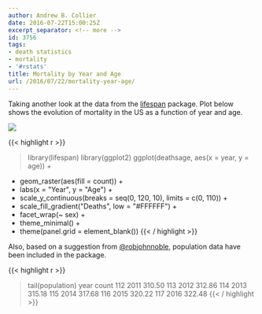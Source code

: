 ```yaml
---
author: Andrew B. Collier
date: 2016-07-22T15:00:25Z
excerpt_separator: <!-- more -->
id: 3756
tags:
- death statistics
- mortality
- '#rstats'
title: Mortality by Year and Age
url: /2016/07/22/mortality-year-age/
---
```


<!--more-->

Taking another look at the data from the [lifespan](https://github.com/DataWookie/lifespan) package. Plot below shows the evolution of mortality in the US as a function of year and age.

<img src="{{ site.baseurl }}/static/img/2016/07/deaths-year-age.png" >

{{< highlight r >}}
> library(lifespan)
> library(ggplot2)
> ggplot(deathsage, aes(x = year, y = age)) +
+   geom_raster(aes(fill = count)) +
+   labs(x = "Year", y = "Age") +
+   scale_y_continuous(breaks = seq(0, 120, 10), limits = c(0, 110)) +
+   scale_fill_gradient("Deaths", low = "#FFFFFF") +
+   facet_wrap(~ sex) +
+   theme_minimal() +
+   theme(panel.grid = element_blank())
{{< / highlight >}}

Also, based on a suggestion from [@robjohnnoble](https://twitter.com/robjohnnoble), population data have been included in the package.

{{< highlight r >}}
> tail(population)
    year  count
112 2011 310.50
113 2012 312.86
114 2013 315.18
115 2014 317.68
116 2015 320.22
117 2016 322.48
{{< / highlight >}}
